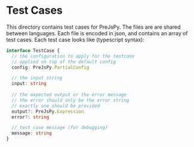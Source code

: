 # Test Cases

This directory contains test cases for PreJsPy.
The files are are shared between languages.
Each file is encoded in json, and contains an array of test cases.
Each test case looks like (typescript syntax):

```typescript
interface TestCase {
  // the configuration to apply for the testcase
  // applied on top of the default config
  config: PreJsPy.PartialConfig

  // the input string
  input: string
  
  // the expected output or the error message
  // the error should only be the error string
  // exactly one should be provided
  output?: PreJsPy.Expression
  error?: string

  // test case message (for debugging)
  message: string
}
```

